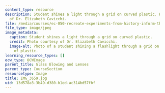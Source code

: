 ```yaml
---
content_type: resource
description: Student shines a light through a grid on curved plastic. Photo courtesy
  of Dr. Elizabeth Cavicchi.
file: /media/courses/ec-050-recreate-experiments-from-history-inform-the-future-from-the-past-galileo-january-iap-2010/13d578a33b49d380b1edac314bd57fbf_IMG_3659.jpg
file_type: image/jpeg
image_metadata:
  caption: Student shines a light through a grid on curved plastic.
  credit: Photo courtesy of Dr. Elizabeth Cavicchi.
  image-alt: Photo of a student shining a flashlight through a grid on a curved piece
    of plastic.
learning_resource_types: []
ocw_type: OCWImage
parent_title: Glass Blowing and Lenses
parent_type: CourseSection
resourcetype: Image
title: IMG_3659.jpg
uid: 13d578a3-3b49-d380-b1ed-ac314bd57fbf
---
```

